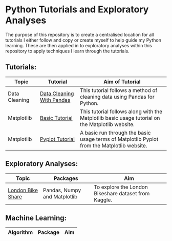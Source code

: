 # Python Tutorials and Exploratory Analyses

The purpose of this repository is to create a centralised location for all tutorials I either follow and copy or create myself to help guide my Python learning. These are then applied in to exploratory analyses within this repository to apply techniques I learn through the tutorials. 

## Tutorials:

Topic | Tutorial | Aim of Tutorial
----- | -------- | ---------------
Data Cleaning | [Data Cleaning With Pandas](Tutorials/DataCleaningWithPandas.ipynb) | This tutorial follows a method of cleaning data using Pandas for Python. 
Matplotlib | [Basic Tutorial](Tutorials/MatplotlibBasicTutorial.ipynb) | This tutorial follows along with the Matplotlib basic usage tutorial on the Matplotlib website. 
Matplotlib | [Pyplot Tutorial](Tutorials/MatplotlibPyplotTutorial.ipynb) | A basic run through the basic usage terms of Matplotlib Pyplot from the Matplotlib website.

## Exploratory Analyses:
Topic | Packages | Aim
----- | -------- | ---
[London Bike Share](ExploratoryDataAnalysis/LondonBikeSharing.ipynb) | Pandas, Numpy and Matplotlib | To explore the London Bikeshare dataset from Kaggle. 

## Machine Learning: 
Algorithm | Package | Aim
--------- | ------- | ---
